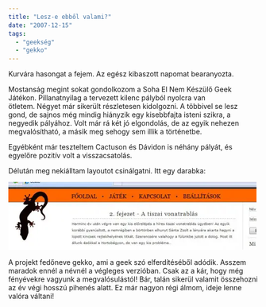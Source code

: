 ```yaml
---
title: "Lesz-e ebből valami?"
date: "2007-12-15"
tags: 
  - "geekség"
  - "gekko"
---
```


Kurvára hasongat a fejem. Az egész kibaszott napomat bearanyozta.

Mostanság megint sokat gondolkozom a Soha El Nem Készülő Geek Játékon. Pillanatnyilag a tervezett kilenc pályból nyolcra van ötletem. Négyet már sikerült részletesen kidolgozni. A többivel se lesz gond, de sajnos még mindig hiányzik egy kisebbfajta isteni szikra, a negyedik pályához. Volt már rá két jó elgondolás, de az egyik nehezen megvalósítható, a másik meg sehogy sem illik a történetbe.

Egyébként már teszteltem Cactuson és Dávidon is néhány pályát, és egyelőre pozitív volt a visszacsatolás.

Délután meg nekiálltam layoutot csinálgatni. Itt egy darabka:

![gekko](images/gekko-500x136.webp)

A projekt fedőneve gekko, ami a geek szó elferdítéséből adódik. Asszem maradok ennél a névnél a végleges verzióban. Csak az a kár, hogy még fényévekre vagyunk a megvalósulástól! Bár, talán sikerül valamit összehozni az év végi hosszú pihenés alatt. Ez már nagyon régi álmom, ideje lenne valóra váltani!
